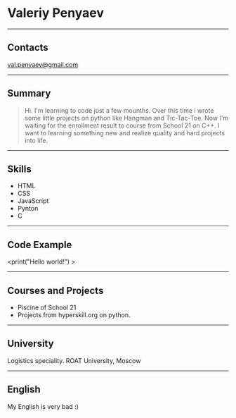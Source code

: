 # Valeriy Penyaev

---

## Contacts
val.penyaev@gmail.com

---

## Summary
>Hi. I'm learning to code just a few mounths. Over this time i wrote some little projects on python like Hangman and Tic-Tac-Toe. Now I'm waiting for the enrollment result to course from School 21 on C++. I want to learning something new and realize quality and hard projects into life.

---

## Skills
- HTML
- CSS
- JavaScript 
- Pynton
- C

---

## Code Example
<print("Hello world!") >

---

## Courses and Projects
- Piscine of School 21
- Projects from hyperskill.org on python.

---

## University
Logistics speciality. ROAT University, Moscow

---

## English
My English is very bad :)
